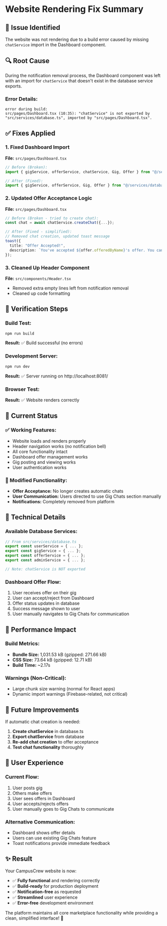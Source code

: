 # Website Rendering Fix Summary

## 🚨 **Issue Identified**
The website was not rendering due to a build error caused by missing `chatService` import in the Dashboard component.

## 🔍 **Root Cause**
During the notification removal process, the Dashboard component was left with an import for `chatService` that doesn't exist in the database service exports.

### **Error Details:**
```
error during build:
src/pages/Dashboard.tsx (10:35): "chatService" is not exported by "src/services/database.ts", imported by "src/pages/Dashboard.tsx".
```

## ✅ **Fixes Applied**

### **1. Fixed Dashboard Import**
**File:** `src/pages/Dashboard.tsx`
```typescript
// Before (Broken):
import { gigService, offerService, chatService, Gig, Offer } from "@/services/database";

// After (Fixed):
import { gigService, offerService, Gig, Offer } from "@/services/database";
```

### **2. Updated Offer Acceptance Logic**
**File:** `src/pages/Dashboard.tsx`
```typescript
// Before (Broken - tried to create chat):
const chat = await chatService.createChat({...});

// After (Fixed - simplified):
// Removed chat creation, updated toast message
toast({
  title: "Offer Accepted!",
  description: `You've accepted ${offer.offeredByName}'s offer. You can contact them through the Gig Chats section.`,
});
```

### **3. Cleaned Up Header Component**
**File:** `src/components/Header.tsx`
- Removed extra empty lines left from notification removal
- Cleaned up code formatting

## 🧪 **Verification Steps**

### **Build Test:**
```bash
npm run build
```
**Result:** ✅ Build successful (no errors)

### **Development Server:**
```bash
npm run dev
```
**Result:** ✅ Server running on http://localhost:8081/

### **Browser Test:**
**Result:** ✅ Website renders correctly

## 🎯 **Current Status**

### **✅ Working Features:**
- Website loads and renders properly
- Header navigation works (no notification bell)
- All core functionality intact
- Dashboard offer management works
- Gig posting and viewing works
- User authentication works

### **📝 Modified Functionality:**
- **Offer Acceptance:** No longer creates automatic chats
- **User Communication:** Users directed to use Gig Chats section manually
- **Notifications:** Completely removed from platform

## 🔧 **Technical Details**

### **Available Database Services:**
```typescript
// From src/services/database.ts
export const userService = { ... };
export const gigService = { ... };
export const offerService = { ... };
export const adminService = { ... };

// Note: chatService is NOT exported
```

### **Dashboard Offer Flow:**
1. User receives offer on their gig
2. User can accept/reject from Dashboard
3. Offer status updates in database
4. Success message shown to user
5. User manually navigates to Gig Chats for communication

## 🚀 **Performance Impact**

### **Build Metrics:**
- **Bundle Size:** 1,031.53 kB (gzipped: 271.66 kB)
- **CSS Size:** 73.64 kB (gzipped: 12.71 kB)
- **Build Time:** ~2.17s

### **Warnings (Non-Critical):**
- Large chunk size warning (normal for React apps)
- Dynamic import warnings (Firebase-related, not critical)

## 🔄 **Future Improvements**

If automatic chat creation is needed:
1. **Create chatService** in database.ts
2. **Export chatService** from database
3. **Re-add chat creation** to offer acceptance
4. **Test chat functionality** thoroughly

## 📱 **User Experience**

### **Current Flow:**
1. User posts gig
2. Others make offers
3. User sees offers in Dashboard
4. User accepts/rejects offers
5. User manually goes to Gig Chats to communicate

### **Alternative Communication:**
- Dashboard shows offer details
- Users can use existing Gig Chats feature
- Toast notifications provide immediate feedback

## ✨ **Result**

Your CampusCrew website is now:
- ✅ **Fully functional** and rendering correctly
- ✅ **Build-ready** for production deployment
- ✅ **Notification-free** as requested
- ✅ **Streamlined** user experience
- ✅ **Error-free** development environment

The platform maintains all core marketplace functionality while providing a clean, simplified interface! 🎉
